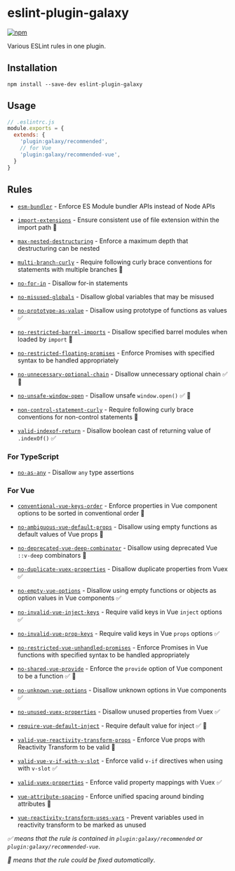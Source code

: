 # eslint-plugin-galaxy

[![npm](https://img.shields.io/npm/v/eslint-plugin-galaxy.svg)](https://www.npmjs.com/package/eslint-plugin-galaxy)

Various ESLint rules in one plugin.

## Installation

```shell
npm install --save-dev eslint-plugin-galaxy
```

## Usage

```js
// .eslintrc.js
module.exports = {
  extends: {
    'plugin:galaxy/recommended',
    // for Vue
    'plugin:galaxy/recommended-vue',
  }
}
```

## Rules

- [`esm-bundler`](./docs/rules/esm-bundler.md) - Enforce ES Module bundler APIs instead of Node APIs

- [`import-extensions`](./docs/rules/import-extensions.md) - Ensure consistent use of file extension within the import path 🔧

- [`max-nested-destructuring`](./docs/rules/max-nested-destructuring.md) - Enforce a maximum depth that destructuring can be nested

- [`multi-branch-curly`](./docs/rules/multi-branch-curly.md) - Require following curly brace conventions for statements with multiple branches 🔧

- [`no-for-in`](./docs/rules/no-for-in.md) - Disallow for-in statements

- [`no-misused-globals`](./docs/rules/no-misused-globals.md) - Disallow global variables that may be misused

- [`no-prototype-as-value`](./docs/rules/no-prototype-as-value.md) - Disallow using prototype of functions as values ✅

- [`no-restricted-barrel-imports`](./docs/rules/no-restricted-barrel-imports.md) - Disallow specified barrel modules when loaded by `import` 🔧

- [`no-restricted-floating-promises`](./docs/rules/no-restricted-floating-promises.md) - Enforce Promises with specified syntax to be handled appropriately

- [`no-unnecessary-optional-chain`](./docs/rules/no-unnecessary-optional-chain.md) - Disallow unnecessary optional chain ✅ 🔧

- [`no-unsafe-window-open`](./docs/rules/no-unsafe-window-open.md) - Disallow unsafe `window.open()` ✅ 🔧

- [`non-control-statement-curly`](./docs/rules/non-control-statement-curly.md) - Require following curly brace conventions for non-control statements 🔧

- [`valid-indexof-return`](./docs/rules/valid-indexof-return.md) - Disallow boolean cast of returning value of `.indexOf()` ✅

### For TypeScript

- [`no-as-any`](./docs/typescript/no-as-any.md) - Disallow `any` type assertions

### For Vue

- [`conventional-vue-keys-order`](./docs/vue/conventional-vue-keys-order.md) - Enforce properties in Vue component options to be sorted in conventional order 🔧

- [`no-ambiguous-vue-default-props`](./docs/vue/no-ambiguous-vue-default-props.md) - Disallow using empty functions as default values of Vue props 🔧

- [`no-deprecated-vue-deep-combinator`](./docs/vue/no-deprecated-vue-deep-combinator.md) - Disallow using deprecated Vue `::v-deep` combinators 🔧

- [`no-duplicate-vuex-properties`]() - Disallow duplicate properties from Vuex ✅

- [`no-empty-vue-options`](./docs/vue/no-empty-vue-options.md) - Disallow using empty functions or objects as option values in Vue components ✅

- [`no-invalid-vue-inject-keys`](./docs/vue/no-invalid-vue-inject-keys.md) - Require valid keys in Vue `inject` options ✅

- [`no-invalid-vue-prop-keys`](./docs/vue/no-invalid-vue-prop-keys.md) - Require valid keys in Vue `props` options ✅

- [`no-restricted-vue-unhandled-promises`](./docs/vue/no-restricted-vue-unhandled-promises.md) - Enforce Promises in Vue functions with specified syntax to be handled appropriately

- [`no-shared-vue-provide`](./docs/vue/no-shared-vue-provide.md) - Enforce the `provide` option of Vue component to be a function ✅ 🔧

- [`no-unknown-vue-options`](./docs/vue/no-empty-vue-options.md) - Disallow unknown options in Vue components ✅

- [`no-unused-vuex-properties`](./docs/vue/no-unused-vuex-properties.md) - Disallow unused properties from Vuex ✅

- [`require-vue-default-inject`](./docs/vue/require-vue-default-inject.md) - Require default value for inject ✅ 🔧

- [`valid-vue-reactivity-transform-props`](./docs/vue/valid-vue-reactivity-transform-props.md) - Enforce Vue props with Reactivity Transform to be valid 🔧

- [`valid-vue-v-if-with-v-slot`](./docs/vue/valid-vue-v-if-with-v-slot.md) - Enforce valid `v-if` directives when using with `v-slot` ✅

- [`valid-vuex-properties`](./docs/vue/valid-vuex-properties.md) - Enforce valid property mappings with Vuex ✅

- [`vue-attribute-spacing`](./docs/vue/vue-attribute-spacing.md) - Enforce unified spacing around binding attributes 🔧

- [`vue-reactivity-transform-uses-vars`](./docs/vue/vue-reactivity-transform-uses-vars.md) - Prevent variables used in reactivity transform to be marked as unused

*✅ means that the rule is contained in `plugin:galaxy/recommended` or `plugin:galaxy/recommended-vue`*.

*🔧 means that the rule could be fixed automatically*.
